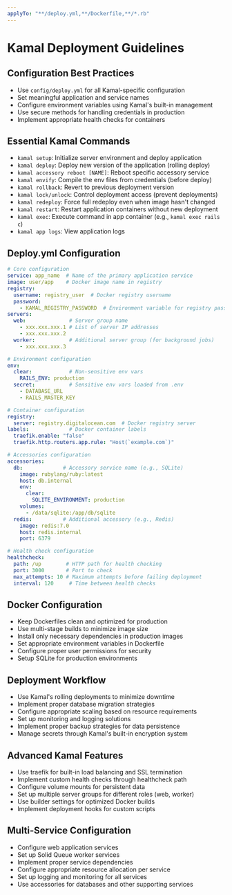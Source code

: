 ```yaml
---
applyTo: "**/deploy.yml,**/Dockerfile,**/*.rb"
---
```

# Kamal Deployment Guidelines

## Configuration Best Practices
- Use `config/deploy.yml` for all Kamal-specific configuration
- Set meaningful application and service names
- Configure environment variables using Kamal's built-in management
- Use secure methods for handling credentials in production
- Implement appropriate health checks for containers

## Essential Kamal Commands
- `kamal setup`: Initialize server environment and deploy application
- `kamal deploy`: Deploy new version of the application (rolling deploy)
- `kamal accessory reboot [NAME]`: Reboot specific accessory service
- `kamal envify`: Compile the env files from credentials (before deploy)
- `kamal rollback`: Revert to previous deployment version
- `kamal lock/unlock`: Control deployment access (prevent deployments)
- `kamal redeploy`: Force full redeploy even when image hasn't changed
- `kamal restart`: Restart application containers without new deployment
- `kamal exec`: Execute command in app container (e.g., `kamal exec rails c`)
- `kamal app logs`: View application logs

## Deploy.yml Configuration
```yaml
# Core configuration 
service: app_name  # Name of the primary application service
image: user/app    # Docker image name in registry
registry:
  username: registry_user  # Docker registry username
  password:
    - KAMAL_REGISTRY_PASSWORD  # Environment variable for registry password
servers:
  web:              # Server group name
    - xxx.xxx.xxx.1 # List of server IP addresses
    - xxx.xxx.xxx.2
  worker:           # Additional server group (for background jobs)
    - xxx.xxx.xxx.3

# Environment configuration
env:
  clear:            # Non-sensitive env vars
    RAILS_ENV: production
  secret:           # Sensitive env vars loaded from .env
    - DATABASE_URL
    - RAILS_MASTER_KEY

# Container configuration
registry:
  server: registry.digitalocean.com  # Docker registry server
labels:             # Docker container labels
  traefik.enable: "false"
  traefik.http.routers.app.rule: "Host(`example.com`)"

# Accessories configuration
accessories:
  db:             # Accessory service name (e.g., SQLite)
    image: rubylang/ruby:latest
    host: db.internal
    env:
      clear:
        SQLITE_ENVIRONMENT: production
    volumes:
      - /data/sqlite:/app/db/sqlite
  redis:          # Additional accessory (e.g., Redis)
    image: redis:7.0
    host: redis.internal
    port: 6379

# Health check configuration
healthcheck:
  path: /up        # HTTP path for health checking
  port: 3000       # Port to check
  max_attempts: 10 # Maximum attempts before failing deployment
  interval: 120     # Time between health checks
```

## Docker Configuration
- Keep Dockerfiles clean and optimized for production
- Use multi-stage builds to minimize image size
- Install only necessary dependencies in production images
- Set appropriate environment variables in Dockerfile
- Configure proper user permissions for security
- Setup SQLite for production environments

## Deployment Workflow
- Use Kamal's rolling deployments to minimize downtime
- Implement proper database migration strategies
- Configure appropriate scaling based on resource requirements
- Set up monitoring and logging solutions
- Implement proper backup strategies for data persistence
- Manage secrets through Kamal's built-in encryption system

## Advanced Kamal Features
- Use traefik for built-in load balancing and SSL termination
- Implement custom health checks through healthcheck path
- Configure volume mounts for persistent data
- Set up multiple server groups for different roles (web, worker)
- Use builder settings for optimized Docker builds
- Implement deployment hooks for custom scripts

## Multi-Service Configuration
- Configure web application services
- Set up Solid Queue worker services
- Implement proper service dependencies
- Configure appropriate resource allocation per service
- Set up logging and monitoring for all services
- Use accessories for databases and other supporting services